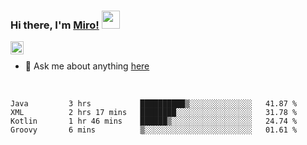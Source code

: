 ### Hi there, I'm [Miro!](https://castariva18.github.io/)  <img src="https://github.com/TheDudeThatCode/TheDudeThatCode/blob/master/Assets/Hi.gif" width="29px">

<a href="https://discord.gg/bhPzjwR">
  <img align="left" alt="Clown Discord" width="21px" src="https://cdn4.iconfinder.com/data/icons/logos-and-brands/512/91_Discord_logo_logos-512.png" />
</a>

<br />

- 💬 Ask me about anything [here](https://github.com/castariva18/castariva18/issues)

<br />

<!--START_SECTION:waka-->
```text
Java         3 hrs           ██████████▒░░░░░░░░░░░░░░   41.87 % 
XML          2 hrs 17 mins   ████████░░░░░░░░░░░░░░░░░   31.78 % 
Kotlin       1 hr 46 mins    ██████▒░░░░░░░░░░░░░░░░░░   24.74 % 
Groovy       6 mins          ▒░░░░░░░░░░░░░░░░░░░░░░░░   01.61 % 
```
<!--END_SECTION:waka-->
